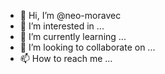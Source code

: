 - 👋 Hi, I’m @neo-moravec
- 👀 I’m interested in ...
- 🌱 I’m currently learning ...
- 💞️ I’m looking to collaborate on ...
- 📫 How to reach me ...

<!---
neo-moravec/neo-moravec is a ✨ special ✨ repository because its `README.md` (this file) appears on your GitHub profile.
You can click the Preview link to take a look at your changes.
--->

